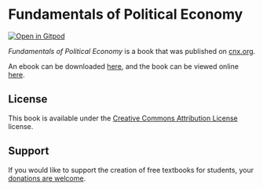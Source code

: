 # Fundamentals of Political Economy

[![Open in Gitpod](https://gitpod.io/button/open-in-gitpod.svg)](https://gitpod.io/from-referrer/)

_Fundamentals of Political Economy_ is a book that was published on [cnx.org](https://cnx.org/).

An ebook can be downloaded [here](https://github.com/cnx-user-books/cnxbook-fundamentals-of-political-economy/releases/latest), and the book can be viewed online [here](https://github.com/cnx-user-books/cnxbook-fundamentals-of-political-economy/releases/latest).

## License
This book is available under the [Creative Commons Attribution License](./LICENSE) license.

## Support
If you would like to support the creation of free textbooks for students, your [donations are welcome](https://riceconnect.rice.edu/donation/support-openstax-banner).
